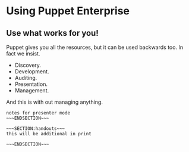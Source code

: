 <!SLIDE>
# Using Puppet Enterprise #
## Use what works for you! ##

Puppet gives you all the resources, but it can be used backwards too. In fact we insist.

* Discovery.
* Development.
* Auditing.
* Presentation.
* Management.

And this is with out managing anything.


~~~SECTION:notes~~~
notes for presenter mode
~~~ENDSECTION~~~

~~~SECTION:handouts~~~
this will be additional in print

~~~ENDSECTION~~~

